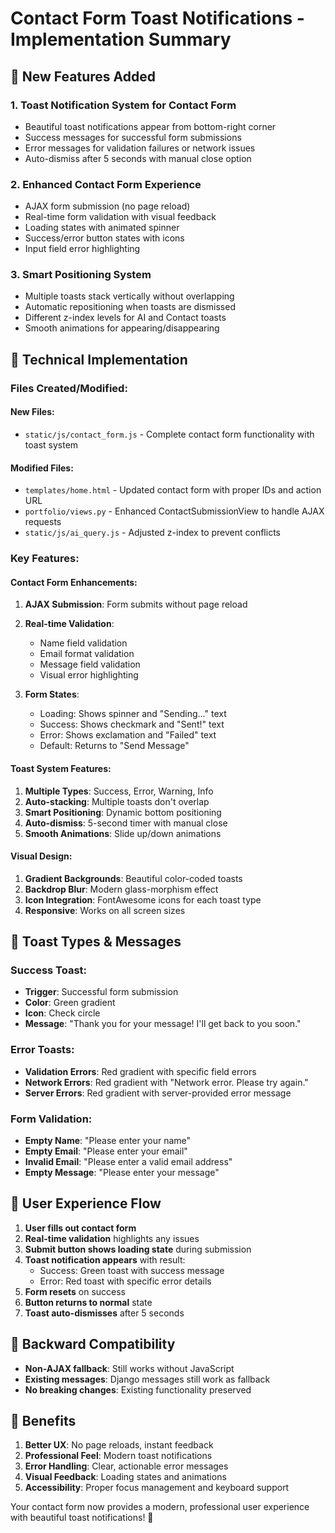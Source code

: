 # Contact Form Toast Notifications - Implementation Summary

## 🎉 New Features Added

### 1. **Toast Notification System for Contact Form**
- Beautiful toast notifications appear from bottom-right corner
- Success messages for successful form submissions
- Error messages for validation failures or network issues
- Auto-dismiss after 5 seconds with manual close option

### 2. **Enhanced Contact Form Experience**
- AJAX form submission (no page reload)
- Real-time form validation with visual feedback
- Loading states with animated spinner
- Success/error button states with icons
- Input field error highlighting

### 3. **Smart Positioning System**
- Multiple toasts stack vertically without overlapping
- Automatic repositioning when toasts are dismissed
- Different z-index levels for AI and Contact toasts
- Smooth animations for appearing/disappearing

## 🔧 Technical Implementation

### Files Created/Modified:

#### **New Files:**
- `static/js/contact_form.js` - Complete contact form functionality with toast system

#### **Modified Files:**
- `templates/home.html` - Updated contact form with proper IDs and action URL
- `portfolio/views.py` - Enhanced ContactSubmissionView to handle AJAX requests
- `static/js/ai_query.js` - Adjusted z-index to prevent conflicts

### Key Features:

#### **Contact Form Enhancements:**
1. **AJAX Submission**: Form submits without page reload
2. **Real-time Validation**: 
   - Name field validation
   - Email format validation
   - Message field validation
   - Visual error highlighting

3. **Form States**:
   - Loading: Shows spinner and "Sending..." text
   - Success: Shows checkmark and "Sent!" text
   - Error: Shows exclamation and "Failed" text
   - Default: Returns to "Send Message"

#### **Toast System Features:**
1. **Multiple Types**: Success, Error, Warning, Info
2. **Auto-stacking**: Multiple toasts don't overlap
3. **Smart Positioning**: Dynamic bottom positioning
4. **Auto-dismiss**: 5-second timer with manual close
5. **Smooth Animations**: Slide up/down animations

#### **Visual Design:**
1. **Gradient Backgrounds**: Beautiful color-coded toasts
2. **Backdrop Blur**: Modern glass-morphism effect
3. **Icon Integration**: FontAwesome icons for each toast type
4. **Responsive**: Works on all screen sizes

## 🎨 Toast Types & Messages

### **Success Toast:**
- **Trigger**: Successful form submission
- **Color**: Green gradient
- **Icon**: Check circle
- **Message**: "Thank you for your message! I'll get back to you soon."

### **Error Toasts:**
- **Validation Errors**: Red gradient with specific field errors
- **Network Errors**: Red gradient with "Network error. Please try again."
- **Server Errors**: Red gradient with server-provided error message

### **Form Validation:**
- **Empty Name**: "Please enter your name"
- **Empty Email**: "Please enter your email"
- **Invalid Email**: "Please enter a valid email address"
- **Empty Message**: "Please enter your message"

## 🚀 User Experience Flow

1. **User fills out contact form**
2. **Real-time validation** highlights any issues
3. **Submit button shows loading state** during submission
4. **Toast notification appears** with result:
   - Success: Green toast with success message
   - Error: Red toast with specific error details
5. **Form resets** on success
6. **Button returns to normal** state
7. **Toast auto-dismisses** after 5 seconds

## 🔄 Backward Compatibility

- **Non-AJAX fallback**: Still works without JavaScript
- **Existing messages**: Django messages still work as fallback
- **No breaking changes**: Existing functionality preserved

## 🎯 Benefits

1. **Better UX**: No page reloads, instant feedback
2. **Professional Feel**: Modern toast notifications
3. **Error Handling**: Clear, actionable error messages
4. **Visual Feedback**: Loading states and animations
5. **Accessibility**: Proper focus management and keyboard support

Your contact form now provides a modern, professional user experience with beautiful toast notifications! 🎉
